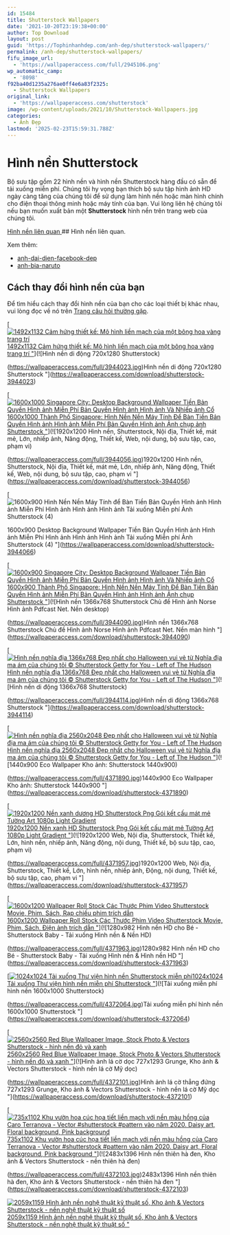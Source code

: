 ```yaml
---
id: 15484
title: Shutterstock Wallpapers
date: '2021-10-20T23:19:38+00:00'
author: Top Download
layout: post
guid: 'https://Tophinhanhdep.com/anh-dep/shutterstock-wallpapers/'
permalink: /anh-dep/shutterstock-wallpapers/
fifu_image_url:
  - 'https://wallpaperaccess.com/full/2945106.png'
wp_automatic_camp:
  - '8098'
f92ba40d1235a276ae0ff4e6a83f2325:
  - Shutterstock Wallpapers
original_link:
  - 'https://wallpaperaccess.com/shutterstock'
image: /wp-content/uploads/2021/10/Shutterstock-Wallpapers.jpg
categories:
  - Ảnh Đẹp
lastmod: '2025-02-23T15:59:31.788Z'
---
```

# Hình nền Shutterstock

Bộ sưu tập gồm 22 hình nền và hình nền Shutterstock hàng đầu có sẵn để tải xuống miễn phí. Chúng tôi hy vọng bạn thích bộ sưu tập hình ảnh HD ngày càng tăng của chúng tôi để sử dụng làm hình nền hoặc màn hình chính cho điện thoại thông minh hoặc máy tính của bạn. Vui lòng liên hệ chúng tôi nếu bạn muốn xuất bản một **Shutterstock** hình nền trên trang web của chúng tôi.

[Hình nền liên quan ](#related) ## Hình nền liên quan.

   
 Xem thêm:

   
- [anh-dai-dien-facebook-dep](https://tophinhanhdep.com/anh-avatar/anh-dai-dien-facebook-dep/)
- [anh-bia-naruto](https://tophinhanhdep.com/anh-naruto/anh-bia-naruto/)

## Cách thay đổi hình nền của bạn

Để tìm hiểu cách thay đổi hình nền của bạn cho các loại thiết bị khác nhau, vui lòng đọc về nó trên [Trang câu hỏi thường gặp](https://tophinhanhdep.com/faq/).

  
[[![1492x1132 Cảm hứng thiết kế: Mô hình liền mạch của một bông hoa vàng trang trí](https://wallpaperaccess.com/full/2945106.png)1492x1132 Cảm hứng thiết kế: Mô hình liền mạch của một bông hoa vàng trang trí "](https://wallpaperaccess.com/download/shutterstock-2945106)](![Hình nền di động 720x1280 Shutterstock)

(https://wallpaperaccess.com/full/3944023.jpg)Hình nền di động 720x1280 Shutterstock "](https://wallpaperaccess.com/download/shutterstock-3944023)

[[![1600x1000 Singapore City: Desktop Background Wallpaper Tiền Bản Quyền Hình ảnh Miễn Phí Bản Quyền Hình ảnh Hình ảnh Và Nhiếp ảnh Cổ](https://wallpaperaccess.com/full/3143548.jpg)1600x1000 Thành Phố Singapore: Hình Nền Nền Máy Tính Để Bàn Tiền Bản Quyền Hình ảnh Hình ảnh Miễn Phí Bản Quyền Hình ảnh Ảnh chụp ảnh Shutterstock "](https://wallpaperaccess.com/download/shutterstock-3143548)](![1920x1200 Hình nền, Shutterstock, Nội địa, Thiết kế, mát mẻ, Lớn, nhiếp ảnh, Năng động, Thiết kế, Web, nội dung, bộ sưu tập, cao, phạm vi)

(https://wallpaperaccess.com/full/3944056.jpg)1920x1200 Hình nền, Shutterstock, Nội địa, Thiết kế, mát mẻ, Lớn, nhiếp ảnh, Năng động, Thiết kế, Web, nội dung, bộ sưu tập, cao, phạm vi "](https://wallpaperaccess.com/download/shutterstock-3944056)

[![1600x900 Hình Nền Nền Máy Tính để Bàn Tiền Bản Quyền Hình ảnh Hình ảnh Miễn Phí Hình ảnh Hình ảnh Hình ảnh Tải xuống Miễn phí Ảnh Shutterstock (4)](https://wallpaperaccess.com/full/3944066.jpg)

1600x900 Desktop Background Wallpaper Tiền Bản Quyền Hình ảnh Hình ảnh Miễn Phí Hình ảnh Hình ảnh Hình ảnh Tải xuống Miễn phí Ảnh Shutterstock (4) "](https://wallpaperaccess.com/download/shutterstock-3944066)

[[![1600x900 Singapore City: Desktop Background Wallpaper Tiền Bản Quyền Hình ảnh Miễn Phí Bản Quyền Hình ảnh Hình ảnh Và Nhiếp ảnh Cổ](https://wallpaperaccess.com/full/3944084.jpg)1600x900 Thành Phố Singapore: Hình Nền Nền Máy Tính Để Bàn Tiền Bản Quyền Hình ảnh Miễn Phí Bản Quyền Hình ảnh Hình ảnh Ảnh chụp Shutterstock "](https://wallpaperaccess.com/download/shutterstock-3944084)](![Hình nền 1366x768 Shutterstock Chủ đề Hình ảnh Norse Hình ảnh Pdfcast Net.  Nền desktop)

(https://wallpaperaccess.com/full/3944090.jpg)Hình nền 1366x768 Shutterstock Chủ đề Hình ảnh Norse Hình ảnh Pdfcast Net. Nền màn hình "](https://wallpaperaccess.com/download/shutterstock-3944090)

[[![Hình nền nghĩa địa 1366x768 Đẹp nhất cho Halloween vui vẻ từ Nghĩa địa ma ám của chúng tôi © Shutterstock Getty for You - Left of The Hudson](https://wallpaperaccess.com/full/3944105.jpg)Hình nền nghĩa địa 1366x768 Đẹp nhất cho Halloween vui vẻ từ Nghĩa địa ma ám của chúng tôi © Shutterstock Getty for You - Left of The Hudson "](https://wallpaperaccess.com/download/shutterstock-3944105)](![Hình nền di động 1366x768 Shutterstock)

(https://wallpaperaccess.com/full/3944114.jpg)Hình nền di động 1366x768 Shutterstock "](https://wallpaperaccess.com/download/shutterstock-3944114)

[[![Hình nền nghĩa địa 2560x2048 Đẹp nhất cho Halloween vui vẻ từ Nghĩa địa ma ám của chúng tôi © Shutterstock Getty for You - Left of The Hudson](https://wallpaperaccess.com/full/3944118.jpg)Hình nền nghĩa địa 2560x2048 Đẹp nhất cho Halloween vui vẻ từ Nghĩa địa ma ám của chúng tôi © Shutterstock Getty for You - Left of The Hudson "](https://wallpaperaccess.com/download/shutterstock-3944118)](![1440x900 Eco Wallpaper Kho ảnh: Shutterstock 1440x900)

(https://wallpaperaccess.com/full/4371890.jpg)1440x900 Eco Wallpaper Kho ảnh: Shutterstock 1440x900 "](https://wallpaperaccess.com/download/shutterstock-4371890)

[[![1920x1200 Nền xanh dương HD Shutterstock Png Gói kết cấu mát mẻ Tường Art 1080p Light Gradient](https://wallpaperaccess.com/full/4371893.jpg)1920x1200 Nền xanh HD Shutterstock Png Gói kết cấu mát mẻ Tường Art 1080p Light Gradient "](https://wallpaperaccess.com/download/shutterstock-4371893)](![1920x1200 Web, Nội địa, Shutterstock, Thiết kế, Lớn, hình nền, nhiếp ảnh, Năng động, nội dung, Thiết kế, bộ sưu tập, cao, phạm vi)

(https://wallpaperaccess.com/full/4371957.jpg)1920x1200 Web, Nội địa, Shutterstock, Thiết kế, Lớn, hình nền, nhiếp ảnh, Động, nội dung, Thiết kế, bộ sưu tập, cao, phạm vi "](https://wallpaperaccess.com/download/shutterstock-4371957)

[[![1600x1200 Wallpaper Roll Stock Các Thước Phim Video Shutterstock Movie, Phim, Sách, Rạp chiếu phim trích dẫn](https://wallpaperaccess.com/full/4371962.jpg)1600x1200 Wallpaper Roll Stock Các Thước Phim Video Shutterstock Movie, Phim, Sách, Điện ảnh trích dẫn "](https://wallpaperaccess.com/download/shutterstock-4371962)](![1280x982 Hình nền HD cho Bé - Shutterstock Baby - Tải xuống Hình nền & Nền HD)

(https://wallpaperaccess.com/full/4371963.jpg)1280x982 Hình nền HD cho Bé - Shutterstock Baby - Tải xuống Hình nền &amp; Hình nền HD "](https://wallpaperaccess.com/download/shutterstock-4371963)

[[![1024x1024 Tải xuống Thư viện hình nền Shutterstock miễn phí](https://wallpaperaccess.com/full/4372021.jpg)1024x1024 Tải xuống Thư viện hình nền miễn phí Shutterstock "](https://wallpaperaccess.com/download/shutterstock-4372021)](![Tải xuống miễn phí hình nền 1600x1000 Shutterstock)

(https://wallpaperaccess.com/full/4372064.jpg)Tải xuống miễn phí hình nền 1600x1000 Shutterstock "](https://wallpaperaccess.com/download/shutterstock-4372064)

[[![2560x2560 Red Blue Wallpaper Image, Stock Photo & Vectors Shutterstock - hình nền đỏ và xanh](https://wallpaperaccess.com/full/4372094.jpg)2560x2560 Red Blue Wallpaper Image, Stock Photo &amp; Vectors Shutterstock - hình nền đỏ và xanh "](https://wallpaperaccess.com/download/shutterstock-4372094)](![Hình ảnh lá cờ dọc 727x1293 Grunge, Kho ảnh & Vectors Shutterstock - hình nền lá cờ Mỹ dọc)

(https://wallpaperaccess.com/full/4372101.jpg)Hình ảnh lá cờ thẳng đứng 727x1293 Grunge, Kho ảnh &amp; Vectors Shutterstock - hình nền lá cờ Mỹ dọc "](https://wallpaperaccess.com/download/shutterstock-4372101)

[[![735x1102 Khu vườn hoa cúc họa tiết liền mạch với nền màu hồng của Caro Terranova - Vector #shutterstock #pattern vào năm 2020. Daisy art, Floral background, Pink background](https://wallpaperaccess.com/full/4372102.jpg)735x1102 Khu vườn hoa cúc họa tiết liền mạch với nền màu hồng của Caro Terranova - Vector #shutterstock #pattern vào năm 2020. Daisy art, Floral background, Pink background "](https://wallpaperaccess.com/download/shutterstock-4372102)](![2483x1396 Hình nền thiên hà đen, Kho ảnh & Vectors Shutterstock - nền thiên hà đen)

(https://wallpaperaccess.com/full/4372103.jpg)2483x1396 Hình nền thiên hà đen, Kho ảnh &amp; Vectors Shutterstock - nền thiên hà đen "](https://wallpaperaccess.com/download/shutterstock-4372103)

[![2059x1159 Hình ảnh nền nghệ thuật kỹ thuật số, Kho ảnh & Vectors Shutterstock - nền nghệ thuật kỹ thuật số](https://wallpaperaccess.com/full/4372117.jpg)2059x1159 Hình ảnh nền nghệ thuật kỹ thuật số, Kho ảnh &amp; Vectors Shutterstock - nền nghệ thuật kỹ thuật số "](https://wallpaperaccess.com/download/shutterstock-4372117)

